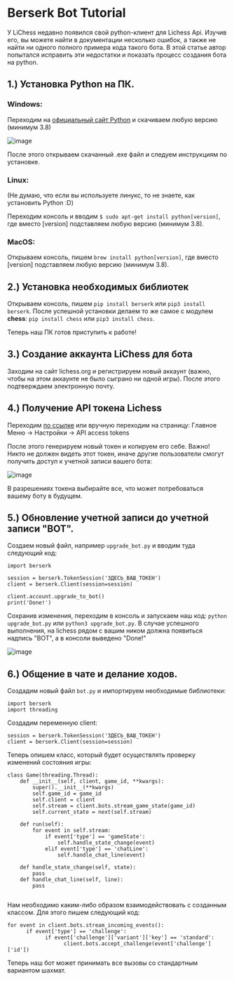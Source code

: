 # Berserk Bot Tutorial

У LiChess недавно появился свой python-клиент для Lichess Api. Изучив его, вы можете найти в документации несколько ошибок, а также не найти ни одного полного примера кода такого бота. В этой статье автор попытался исправить эти недостатки и показать процесс создания бота на python.

## 1.) Установка Python на ПК.

### Windows:

Переходим на [официальный сайт Python](https://www.python.org/downloads/windows/) и скачиваем любую версию (минимум 3.8)

![image](https://github.com/theslothbear/berserk-tutorial/assets/128232763/44b16bc4-7e9e-4ff2-9dbe-7d7266cd29a6)

После этого открываем скачанный .exe файл и следуем инструкциям по установке.

### Linux:
(Не думаю, что если вы используете линукс, то не знаете, как установить Python :D)

Переходим консоль и вводим ```$ sudo apt-get install python[version]```, где вместо [version] подставляем любую версию (минимум 3.8).

### MacOS:

Открываем консоль, пишем ```brew install python[version]```, где вместо [version] подставляем любую версию (минимум 3.8).

## 2.) Установка необходимых библиотек

Открываем консоль, пишем ```pip install berserk``` или ```pip3 install berserk```. После успешной установки делаем то же самое с модулем **chess**: ```pip install chess``` или ```pip3 install chess```. 

Теперь наш ПК готов приступить к работе!

## 3.) Создание аккаунта LiChess для бота

Заходим на сайт lichess.org и регистрируем новый аккаунт (важно, чтобы на этом аккаунте не было сыграно ни одной игры). После этого подтверждаем электронную почту.

## 4.) Получение API токена Lichess

Переходим [по ссылке](https://lichess.org/account/oauth/token) или вручную переходим на страницу: Главное Меню -> Настройки -> API access tokens

После этого генерируем новый токен и копируем его себе. Важно! Никто не должен видеть этот токен, иначе другие пользователи смогут получить доступ к учетной записи вашего бота:

![image](https://github.com/theslothbear/berserk-tutorial/assets/128232763/85c02d39-2e2b-429f-ae98-81977dd8764d)

В разрешениях токена выбирайте все, что может потребоваться вашему боту в будущем.

## 5.) Обновление учетной записи до учетной записи "BOT".

Создаем новый файл, например ```upgrade_bot.py``` и вводим туда следующий код:

```
import berserk

session = berserk.TokenSession('ЗДЕСЬ_ВАШ_ТОКЕН')
client = berserk.Client(session=session)

client.account.upgrade_to_bot()
print('Done!')
```

Сохранив изменения, переходим в консоль и запускаем наш код: ```python upgrade_bot.py``` или ```python3 upgrade_bot.py```. В случае успешного выполнения, на lichess рядом с вашим ником должна появиться надпись "BOT", а в консоли выведено "Done!"

![image](https://github.com/theslothbear/berserk-tutorial/assets/128232763/3466dd08-d3d3-454a-b5a1-c738ca11a376)

## 6.) Общение в чате и делание ходов.

Создадим новый файл ```bot.py``` и импортируем необходимые библиотеки:

```
import berserk
import threading
```
Создадим переменную client:
```
session = berserk.TokenSession('ЗДЕСЬ_ВАШ_ТОКЕН')
client = berserk.Client(session=session)
```
Теперь опишем класс, который будет осуществлять проверку изменений состояния игры:
```
class Game(threading.Thread):
    def __init__(self, client, game_id, **kwargs):
        super().__init__(**kwargs)
        self.game_id = game_id
        self.client = client
        self.stream = client.bots.stream_game_state(game_id)
        self.current_state = next(self.stream)

    def run(self):
        for event in self.stream:
            if event['type'] == 'gameState':
                self.handle_state_change(event)
            elif event['type'] == 'chatLine':
                self.handle_chat_line(event)
                
    def handle_state_change(self, state):
        pass
    def handle_chat_line(self, line):
        pass
      
```
Нам необходимо каким-либо образом взаимодействовать с созданным классом. Для этого пишем следующий код:
```
for event in client.bots.stream_incoming_events():
	  if event['type'] == 'challenge':
		    if event['challenge']['variant']['key'] == 'standard':
			      client.bots.accept_challenge(event['challenge']['id'])
```
Теперь наш бот может принимать все вызовы со стандартным вариантом шахмат. 




